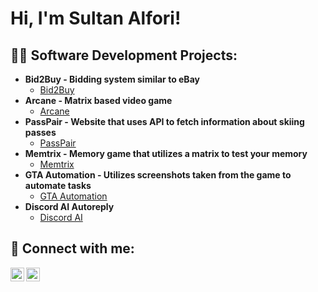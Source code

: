 <h1>Hi, I'm Sultan Alfori! <br/>

<h2>👨‍💻 Software Development Projects:</h2>

- <b>Bid2Buy - Bidding system similar to eBay</b>
  - [Bid2Buy](https://github.com/Alfori/BidToBuy)
- <b>Arcane - Matrix based video game</b>
  - [Arcane](https://github.com/Alfori/Arcane)
- <b>PassPair - Website that uses API to fetch information about skiing passes</b>
  - [PassPair](https://github.com/Alfori/PassPair)
- <b>Memtrix - Memory game that utilizes a matrix to test your memory</b>
  - [Memtrix](https://github.com/Alfori/Memtrix)
- <b>GTA Automation - Utilizes screenshots taken from the game to automate tasks</b>
  - [GTA Automation](https://github.com/Alfori/GTAAutomation)
- <b>Discord AI Autoreply</b>
  - [Discord AI](https://github.com/Alfori/DiscordAIAutoreply)

<h2> 🤳 Connect with me:</h2>

<!-- [<img align="left" alt="JoshMadakor | YouTube" width="22px" src="https://cdn.jsdelivr.net/npm/simple-icons@v3/icons/youtube.svg" />][youtube]
[<img align="left" alt="JoshMadakor | Twitter" width="22px" src="https://cdn.jsdelivr.net/npm/simple-icons@v3/icons/twitter.svg" />][twitter] -->
[<img align="left" alt="JoshMadakor | LinkedIn" width="22px" src="https://cdn.jsdelivr.net/npm/simple-icons@v3/icons/linkedin.svg" />][linkedin]
[<img align="left" alt="JoshMadakor | Instagram" width="22px" src="https://cdn.jsdelivr.net/npm/simple-icons@v3/icons/instagram.svg" />][instagram]

<!-- [twitter]: https://twitter.com/joshmadakor
[youtube]: https://www.youtube.com/c/joshmadakor -->
[instagram]: https://www.instagram.com/sultanalfori/
[linkedin]: https://www.linkedin.com/in/sultan-alfori-522037312/
